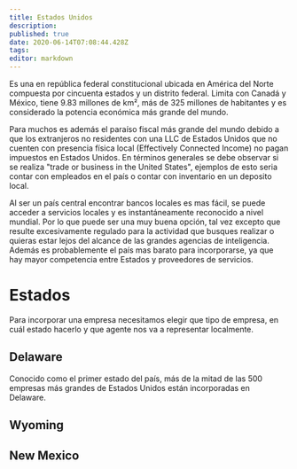 ```yaml
---
title: Estados Unidos
description: 
published: true
date: 2020-06-14T07:08:44.428Z
tags: 
editor: markdown
---
```


Es una en república federal constitucional ubicada en América del Norte compuesta por cincuenta estados y un distrito federal. Limita con Canadá y México, tiene 9.83 millones de km², más de 325 millones de habitantes y es considerado la potencia económica más grande del mundo.

Para muchos es además el paraíso fiscal más grande del mundo debido a que los extranjeros no residentes con una LLC de Estados Unidos que no cuenten con presencia física local (Effectively Connected Income) no pagan impuestos en Estados Unidos. En términos generales se debe observar si se realiza "trade or business in the United States", ejemplos de esto seria contar con empleados en el país o contar con inventario en un deposito local.

Al ser un país central encontrar bancos locales es mas fácil, se puede acceder a servicios locales y es instantáneamente reconocido a nivel mundial. Por lo que puede ser una muy buena opción, tal vez excepto que resulte excesivamente regulado para la actividad que busques realizar o quieras estar lejos del alcance de las grandes agencias de inteligencia. Además es probablemente el país mas barato para incorporarse, ya que hay mayor competencia entre Estados y proveedores de servicios.

# Estados

Para incorporar una empresa necesitamos elegir que tipo de empresa, en cuál estado hacerlo y que agente nos va a representar localmente.

## Delaware

Conocido como el primer estado del país, más de la mitad de las 500 empresas más grandes de Estados Unidos están incorporadas en Delaware.

## Wyoming

## New Mexico

